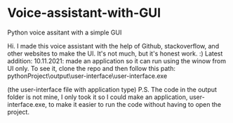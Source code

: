 # Voice-assistant-with-GUI
Python voice assitant with a simple GUI

Hi. I made this voice assistant with the help of Github, stackoverflow, and other websites to make the UI. It's not much, but it's honest work. :)
Latest addition: 10.11.2021: made an application so it can run using the winow from UI only. To see it, clone the repo and then follow this path:
pythonProject\output\user-interface\user-interface.exe

(the user-interface file with application type)
P.S. The code in the output folder is not mine, I only took it so I could make an application, user-interface.exe, to make it easier to run the code without 
having to open the project. 
